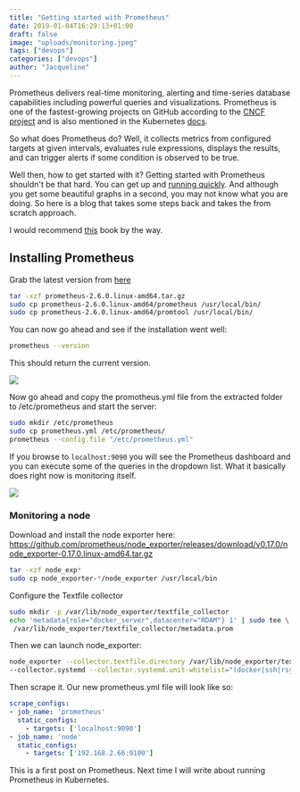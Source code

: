 ```yaml
---
title: "Getting started with Prometheus"
date: 2019-01-04T16:29:13+01:00
draft: false
image: "uploads/monitoring.jpeg"
tags: ["devops"]
categories: ["devops"]
author: "Jacqueline"
---
```


Prometheus delivers real-time monitoring, alerting and time-series database capabilities including powerful queries and visualizations. Prometheus is one of the  fastest-growing projects on GitHub according to the [CNCF project](https://cncf.ci/) and is also mentioned in the Kubernetes [docs](https://kubernetes.io/docs/tasks/debug-application-cluster/resource-usage-monitoring/).  

So what does Prometheus do? Well, it collects metrics from configured targets at given intervals, evaluates rule expressions, displays the results, and can trigger alerts if some condition is observed to be true.

Well then, how to get started with it? Getting started with Prometheus shouldn't be that hard. You can get up and [running quickly](https://itnext.io/kubernetes-monitoring-with-prometheus-in-15-minutes-8e54d1de2e13). And although you get some beautiful graphs in a second, you may not know what you are doing. So here is a blog that takes some steps back and takes the from scratch approach.

I would recommend [this](https://www.prometheusbook.com/) book by the way.

## Installing Prometheus

Grab the latest version from [here](https://github.com/prometheus/prometheus/releases)

```sh
tar -xzf prometheus-2.6.0.linux-amd64.tar.gz
sudo cp prometheus-2.6.0.linux-amd64/prometheus /usr/local/bin/
sudo cp prometheus-2.6.0.linux-amd64/promtool /usr/local/bin/
```

You can now go ahead and see if the installation went well:

```sh
prometheus --version
```

This should return the current version.

![](/uploads/monitoring-logging-1.png)

Now go ahead and copy the promotheus.yml file from the extracted folder to /etc/prometheus and start the server:

```sh
sudo mkdir /etc/prometheus
sudo cp prometheus.yml /etc/prometheus/
prometheus --config.file "/etc/prometheus.yml"
```

If you browse to `localhost:9090` you will see the Prometheus dashboard and you can execute some of the queries in the dropdown list.
What it basically does right now is monitoring itself.

![](/uploads/monitoring-logging-2.png)


### Monitoring a node

Download and install the node exporter here:
https://github.com/prometheus/node_exporter/releases/download/v0.17.0/node_exporter-0.17.0.linux-amd64.tar.gz


```sh
tar -xzf node_exp*
sudo cp node_exporter-*/node_exporter /usr/local/bin
```

Configure the Textfile collector

```sh
sudo mkdir -p /var/lib/node_exporter/textfile_collector
echo 'metadata{role="docker_server",datacenter="RDAM"} 1' | sudo tee \
 /var/lib/node_exporter/textfile_collector/metadata.prom
```

Then we can launch node_exporter:

```sh
node_exporter --collector.textfile.directory /var/lib/node_exporter/textfile_collector \
--collector.systemd --collector.systemd.unit-whitelist="(docker|ssh|rsyslog).service"
```

Then scrape it. Our new prometheus.yml file will look like so:

```yml
scrape_configs:
- job_name: 'prometheus'
  static_configs:
    - targets: ['localhost:9090']
- job_name: 'node'
  static_configs:
    - targets: ['192.168.2.66:9100']
```

This is a first post on Prometheus. Next time I will write about running Prometheus in Kubernetes.
